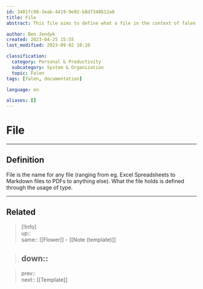 ```yaml
---
id: 3481fc98-3eab-4419-9e92-b8d7348612a0
title: File
abstract: This file aims to define what a file in the context of falen is.

author: Ben Jendyk
created: 2023-04-25 15:55
last_modified: 2023-09-02 10:16

classification:
  category: Personal & Productivity
  subcategory: System & Organization
  topic: Falen
tags: [falen, documentation]

language: en

aliases: []
---
```


# File

---

## Definition

File is the name for any file (ranging from eg. Excel Spreadsheets to Markdown files to PDFs to anything else). What the file holds is defined through the usage of type. 

---

## Related

> [!Info]  
> up::  
> same:: [[Flower]] - [[Note (template)]]  
>

> down::
> ---  

>
> prev::  
> next:: [[Template]]
